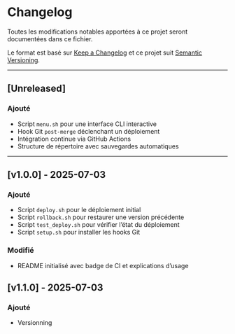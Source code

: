 # Changelog

Toutes les modifications notables apportées à ce projet seront documentées dans ce fichier.

Le format est basé sur [Keep a Changelog](https://keepachangelog.com/fr/1.0.0/) et ce projet suit [Semantic Versioning](https://semver.org/lang/fr/).

---

## [Unreleased]

### Ajouté
- Script `menu.sh` pour une interface CLI interactive
- Hook Git `post-merge` déclenchant un déploiement
- Intégration continue via GitHub Actions
- Structure de répertoire avec sauvegardes automatiques

---

## [v1.0.0] - 2025-07-03

### Ajouté
- Script `deploy.sh` pour le déploiement initial
- Script `rollback.sh` pour restaurer une version précédente
- Script `test_deploy.sh` pour vérifier l’état du déploiement
- Script `setup.sh` pour installer les hooks Git

### Modifié
- README initialisé avec badge de CI et explications d’usage



## [v1.1.0] - 2025-07-03

### Ajouté
- Versionning
